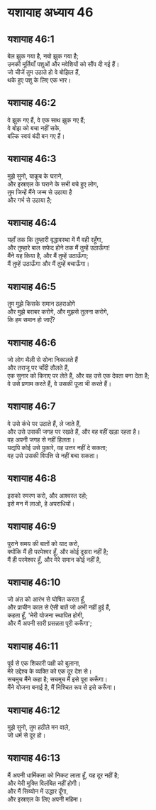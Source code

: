 # यशायाह अध्याय 46

## यशायाह 46:1  
बेल झुक गया है, नबो झुक गया है;  
उनकी मूर्तियाँ पशुओं और मवेशियों को सौंप दी गई हैं।  
जो चीजें तुम उठाते हो वे बोझिल हैं,  
थके हुए पशु के लिए एक भार।

## यशायाह 46:2  
वे झुक गए हैं, वे एक साथ झुक गए हैं;  
वे बोझ को बचा नहीं सके,  
बल्कि स्वयं बंदी बन गए हैं।

## यशायाह 46:3  
मुझे सुनो, याकूब के घराने,  
और इस्राएल के घराने के सभी बचे हुए लोग,  
तुम जिन्हें मैंने जन्म से उठाया है  
और गर्भ से उठाया है;

## यशायाह 46:4  
यहाँ तक कि तुम्हारी वृद्धावस्था में मैं वही रहूँगा,  
और तुम्हारे बाल सफेद होने तक मैं तुम्हें उठाऊँगा!  
मैंने यह किया है, और मैं तुम्हें उठाऊँगा;  
मैं तुम्हें उठाऊँगा और मैं तुम्हें बचाऊँगा।

## यशायाह 46:5  
तुम मुझे किसके समान ठहराओगे  
और मुझे बराबर करोगे, और मुझसे तुलना करोगे,  
कि हम समान हो जाएँ?

## यशायाह 46:6  
जो लोग थैली से सोना निकालते हैं  
और तराजू पर चाँदी तौलते हैं,  
एक सुनार को किराए पर लेते हैं, और वह उसे एक देवता बना देता है;  
वे उसे प्रणाम करते हैं, वे उसकी पूजा भी करते हैं।

## यशायाह 46:7  
वे उसे कंधे पर उठाते हैं, ले जाते हैं,  
और उसे उसकी जगह पर रखते हैं, और वह वहीं खड़ा रहता है।  
वह अपनी जगह से नहीं हिलता।  
यद्यपि कोई उसे पुकारे, वह उत्तर नहीं दे सकता;  
वह उसे उसकी विपत्ति से नहीं बचा सकता।

## यशायाह 46:8  
इसको स्मरण करो, और आश्वस्त रहो;  
इसे मन में लाओ, हे अपराधियों।

## यशायाह 46:9  
पुराने समय की बातों को याद करो,  
क्योंकि मैं ही परमेश्वर हूँ, और कोई दूसरा नहीं है;  
मैं ही परमेश्वर हूँ, और मेरे समान कोई नहीं है,

## यशायाह 46:10  
जो अंत को आरंभ से घोषित करता हूँ,  
और प्राचीन काल से ऐसी बातें जो अभी नहीं हुई हैं,  
कहता हूँ, 'मेरी योजना स्थापित होगी,  
और मैं अपनी सारी प्रसन्नता पूरी करूँगा';

## यशायाह 46:11  
पूर्व से एक शिकारी पक्षी को बुलाना,  
मेरे उद्देश्य के व्यक्ति को एक दूर देश से।  
सचमुच मैंने कहा है; सचमुच मैं इसे पूरा करूँगा।  
मैंने योजना बनाई है, मैं निश्चित रूप से इसे करूँगा।

## यशायाह 46:12  
मुझे सुनो, तुम हठीले मन वाले,  
जो धर्म से दूर हो।

## यशायाह 46:13  
मैं अपनी धार्मिकता को निकट लाता हूँ, यह दूर नहीं है;  
और मेरी मुक्ति विलंबित नहीं होगी।  
और मैं सिय्योन में उद्धार दूँगा,  
और इस्राएल के लिए अपनी महिमा।
